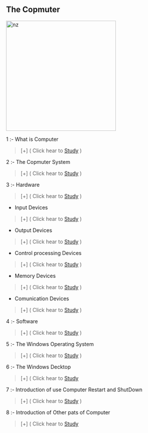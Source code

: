 ## The Copmuter


<img src="https://telegra.ph/file/b9c83aa13833f97afd234.jpg" alt="nz" width="300"/>
</p>



 1 :- What is Computer

> [+] ( Click hear to [Study](https://github.com/hackersinsrilankaofc/NOTE-LAB/blob/main/Introduction%20of%20use%20Copmuter/What%20is%20a%20Computer.md) )

 2 :- The Copmuter System
 
> [+] ( Click hear to [Study](https://github.com/hackersinsrilankaofc/NOTE-LAB/blob/main/Introduction%20of%20use%20Copmuter/The%20Computer%20System.md) )

 3 :- Hardware 

> [+] ( Click hear to [Study](https://github.com/hackersinsrilankaofc/NOTE-LAB/blob/main/Introduction%20of%20use%20Copmuter/Hardware.md) )

- Input Devices

> [+] ( Click hear to [Study](https://github.com/hackersinsrilankaofc/NOTE-LAB/blob/main/Introduction%20of%20use%20Copmuter/Input%20Devices.md) )

- Output Devices

> [+] ( Click hear to [Study](https://github.com/hackersinsrilankaofc/NOTE-LAB/blob/main/Introduction%20of%20use%20Copmuter/Output%20Devices.md) )

- Control processing Devices

> [+] ( Click hear to [Study](https://github.com/hackersinsrilankaofc/NOTE-LAB/blob/main/Introduction%20of%20use%20Copmuter/Control%20and%20Processing%20Devices.md) )

- Memory Devices

> [+] ( Click hear to [Study](https://github.com/hackersinsrilankaofc/NOTE-LAB/blob/main/Introduction%20of%20use%20Copmuter/Memory%20Devices.md) )


- Comunication Devices

> [+] ( Click hear to [Study](https://github.com/hackersinsrilankaofc/NOTE-LAB/blob/main/Introduction%20of%20use%20Copmuter/Communication%20Devices.md) )


4 :- Software 

> [+] ( Click hear to [Study](https://github.com/hackersinsrilankaofc/NOTE-LAB/blob/main/Introduction%20of%20use%20Copmuter/Software.md) )

5 :- The Windows Operating System 

> [+] ( Click hear to [Study](https://github.com/hackersinsrilankaofc/NOTE-LAB/blob/main/Introduction%20of%20use%20Copmuter/Windows%20Operating%20System.md) )

6 :- The Windows Decktop 

> [+] ( Click hear to [Study](https://github.com/hackersinsrilankaofc/NOTE-LAB/blob/main/Introduction%20of%20use%20Copmuter/The%20Windows%20Decktop.md)

7 :- Introduction of use Computer Restart and ShutDown

> [+] ( Click hear to [Study](https://github.com/hackersinsrilankaofc/NOTE-LAB/blob/main/Introduction%20of%20use%20Copmuter/Restart%20and%20shut%20Down.md) )

8 :- Introduction of Other pats of Computer

> [+] ( Click hear to [Study](https://github.com/hackersinsrilankaofc/NOTE-LAB/blob/main/Computer%20Parts/Readme.md)

